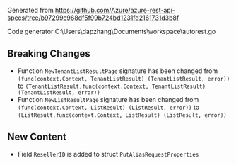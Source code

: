 
Generated from https://github.com/Azure/azure-rest-api-specs/tree/b97299c968df5f99b724bd1231fd2161731d3b8f

Code generator C:\Users\dapzhang\Documents\workspace\autorest.go

## Breaking Changes

- Function `NewTenantListResultPage` signature has been changed from `(func(context.Context, TenantListResult) (TenantListResult, error))` to `(TenantListResult,func(context.Context, TenantListResult) (TenantListResult, error))`
- Function `NewListResultPage` signature has been changed from `(func(context.Context, ListResult) (ListResult, error))` to `(ListResult,func(context.Context, ListResult) (ListResult, error))`

## New Content

- Field `ResellerID` is added to struct `PutAliasRequestProperties`

